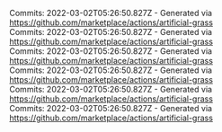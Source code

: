 Commits: 2022-03-02T05:26:50.827Z - Generated via https://github.com/marketplace/actions/artificial-grass
<br>
Commits: 2022-03-02T05:26:50.827Z - Generated via https://github.com/marketplace/actions/artificial-grass
<br>
Commits: 2022-03-02T05:26:50.827Z - Generated via https://github.com/marketplace/actions/artificial-grass
<br>
Commits: 2022-03-02T05:26:50.827Z - Generated via https://github.com/marketplace/actions/artificial-grass
<br>
Commits: 2022-03-02T05:26:50.827Z - Generated via https://github.com/marketplace/actions/artificial-grass
<br>
Commits: 2022-03-02T05:26:50.827Z - Generated via https://github.com/marketplace/actions/artificial-grass
<br>
